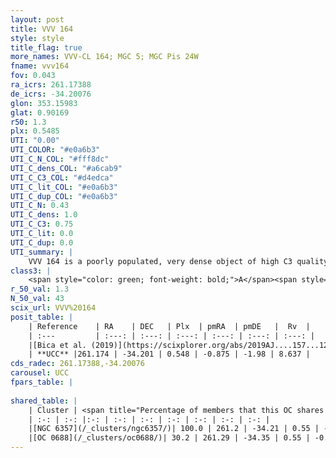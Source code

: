 ```yaml
---
layout: post
title: VVV 164
style: style
title_flag: true
more_names: VVV-CL 164; MGC 5; MGC Pis 24W
fname: vvv164
fov: 0.043
ra_icrs: 261.17388
de_icrs: -34.20076
glon: 353.15983
glat: 0.90169
r50: 1.3
plx: 0.5485
UTI: "0.00"
UTI_COLOR: "#e0a6b3"
UTI_C_N_COL: "#fff8dc"
UTI_C_dens_COL: "#a6cab9"
UTI_C_C3_COL: "#d4edca"
UTI_C_lit_COL: "#e0a6b3"
UTI_C_dup_COL: "#e0a6b3"
UTI_C_N: 0.43
UTI_C_dens: 1.0
UTI_C_C3: 0.75
UTI_C_lit: 0.0
UTI_C_dup: 0.0
UTI_summary: |
    VVV 164 is a poorly populated, very dense object of high C3 quality. It is rarely studied in the literature, with no articles listed in the last 6 years.<br><br><span style="color: #99180f; font-weight: bold;">Warning: </span>This is very likely a duplicate object, which shares a large percentage of members with at least one previously reported entry.
class3: |
    <span style="color: green; font-weight: bold;">A</span><span style="color: #FFC300; font-weight: bold;">B</span>
r_50_val: 1.3
N_50_val: 43
scix_url: VVV%20164
posit_table: |
    | Reference    | RA    | DEC   | Plx  | pmRA  | pmDE   |  Rv  |
    | :---         | :---: | :---: | :---: | :---: | :---: | :---: |
    |[Bica et al. (2019)](https://scixplorer.org/abs/2019AJ....157...12B) | 261.13 | -34.216 | -- | -- | -- | -- |
    | **UCC** |261.174 | -34.201 | 0.548 | -0.875 | -1.98 | 8.637 | 
cds_radec: 261.17388,-34.20076
carousel: UCC
fpars_table: |
    
shared_table: |
    | Cluster | <span title="Percentage of members that this OC shares with the ones listed">%</span>   | RA   | DEC   | Plx   | pmRA  | pmDE  | Rv | UTI |
    | :-: | :-: |:-: | :-: | :-: | :-: | :-: | :-: | :-: |
    |[NGC 6357](/_clusters/ngc6357/)| 100.0 | 261.2 | -34.21 | 0.55 | -0.85 | -2.1 | 6.35 |0.75 |
    |[OC 0688](/_clusters/oc0688/)| 30.2 | 261.29 | -34.35 | 0.55 | -0.91 | -2.15 | 18.21 |0.05 |
---
```

